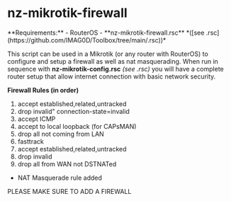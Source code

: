 # nz-mikrotik-firewall

<p class="callout info">**Requirements:**  
- RouterOS  
- **nz-mikrotik-firewall.rsc** *([see .rsc](https://github.com/IMAG0D/Toolbox/tree/main/.rsc))*</p>

This script can be used in a Mikrotik (or any router with RouterOS) to configure and setup a firewall as well as nat masquerading. When run in sequence with **nz-mikrotik-config.rsc** *(see .rsc)* you will have a complete router setup that allow internet connection with basic network security.

**Firewall Rules (in order)**

1. accept established,related,untracked
2. drop invalid" connection-state=invalid
3. accept ICMP
4. accept to local loopback (for CAPsMAN)
5. drop all not coming from LAN
6. fasttrack
7. accept established,related,untracked
8. drop invalid
9. drop all from WAN not DSTNATed

- NAT Masquerade rule added

<p class="callout danger">PLEASE MAKE SURE TO ADD A FIREWALL</p>